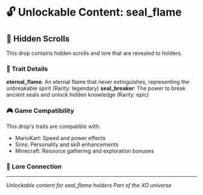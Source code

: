 # 🔓 Unlockable Content: seal_flame

## 📜 Hidden Scrolls

This drop contains hidden scrolls and lore that are revealed to holders.

### 🧬 Trait Details

**eternal_flame**: An eternal flame that never extinguishes, representing the unbreakable spirit (Rarity: legendary)
**seal_breaker**: The power to break ancient seals and unlock hidden knowledge (Rarity: epic)

### 🎮 Game Compatibility

This drop's traits are compatible with:
- MarioKart: Speed and power effects
- Sims: Personality and skill enhancements  
- Minecraft: Resource gathering and exploration bonuses

### 🌌 Lore Connection



---

*Unlockable content for seal_flame holders*
*Part of the XO universe*